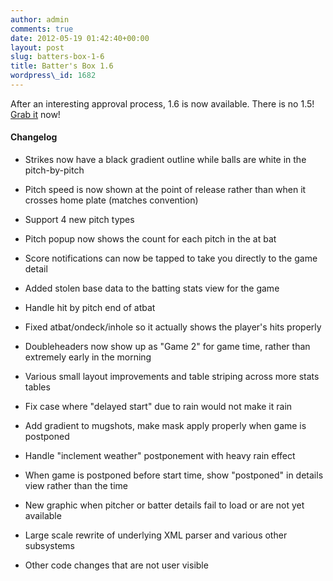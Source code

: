 ```yaml
---
author: admin
comments: true
date: 2012-05-19 01:42:40+00:00
layout: post
slug: batters-box-1-6
title: Batter's Box 1.6
wordpress\_id: 1682
---
```


After an interesting approval process, 1.6 is now available. There is no 1.5! [Grab it](http://itunes.apple.com/us/app/batters-box/id510063319?mt=8) now!



#### Changelog






  * Strikes now have a black gradient outline while balls are white in the pitch-by-pitch


  * Pitch speed is now shown at the point of release rather than when it crosses home plate (matches convention)


  * Support 4 new pitch types


  * Pitch popup now shows the count for each pitch in the at bat


  * Score notifications can now be tapped to take you directly to the game detail


  * Added stolen base data to the batting stats view for the game


  * Handle hit by pitch end of atbat


  * Fixed atbat/ondeck/inhole so it actually shows the player's hits properly


  * Doubleheaders now show up as "Game 2" for game time, rather than extremely early in the morning


  * Various small layout improvements and table striping across more stats tables


  * Fix case where "delayed start" due to rain would not make it rain


  * Add gradient to mugshots, make mask apply properly when game is postponed


  * Handle "inclement weather" postponement with heavy rain effect


  * When game is postponed before start time, show "postponed" in details view rather than the time


  * New graphic when pitcher or batter details fail to load or are not yet available


  * Large scale rewrite of underlying XML parser and various other subsystems


  * Other code changes that are not user visible



